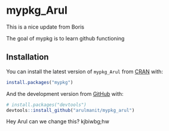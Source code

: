 
<!-- README.md is generated from README.Rmd. Please edit that file -->

# mypkg\_Arul

This is a nice update from Boris

<!-- badges: start -->

<!-- badges: end -->

The goal of mypkg is to learn github functioning

## Installation

You can install the latest version of `mypkg_Arul` from
[CRAN](https://CRAN.R-project.org) with:

``` r
install.packages("mypkg")
```

And the development version from
[GitHub](https://github.com/arulmanit/mypkg_arul) with:

``` r
# install.packages("devtools")
devtools::install_github("arulmanit/mypkg_arul")
```

Hey Arul can we change this? kjbiwbg;hw
